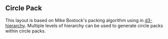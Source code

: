 ## Circle Pack

This layout is based on Mike Bostock's packing algorithm using in [d3-hierarchy](https://github.com/d3/d3-hierarchy). 
Multiple levels of hierarchy can be used to generate circle packs within circle packs.

